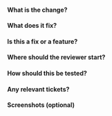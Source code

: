 
#### What is the change?

#### What does it fix?

#### Is this a fix or a feature? 

#### Where should the reviewer start?

#### How should this be tested?

#### Any relevant tickets?

#### Screenshots (optional)
